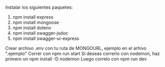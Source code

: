 Instalar los siguientes paquetes:
1. npm install express
2. npm install mongoose
3. npm install dotenv
4. npm install swagger-jsdoc
5. npm install swagger-ui-express

Crear archivo .env con tu ruta de MONGOURL, ejemplo en el arhivo ".ejemplo"
Correr con npm run start
Si deseas correrlo con nodemon, haz primero un npm install -D nodemon
Luego correlo con npm run dev
